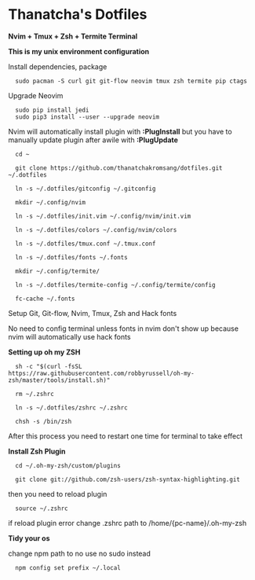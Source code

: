 # Thanatcha's Dotfiles

__Nvim + Tmux + Zsh + Termite Terminal__

__This is my unix environment configuration__

Install dependencies, package

```
  sudo pacman -S curl git git-flow neovim tmux zsh termite pip ctags
```
Upgrade Neovim
```
  sudo pip install jedi
  sudo pip3 install --user --upgrade neovim
```

Nvim will automatically install plugin with __:PlugInstall__ but you have to manually update plugin after awile with __:PlugUpdate__
  
```
  cd ~
  
  git clone https://github.com/thanatchakromsang/dotfiles.git ~/.dotfiles
  
  ln -s ~/.dotfiles/gitconfig ~/.gitconfig
  
  mkdir ~/.config/nvim
  
  ln -s ~/.dotfiles/init.vim ~/.config/nvim/init.vim
  
  ln -s ~/.dotfiles/colors ~/.config/nvim/colors

  ln -s ~/.dotfiles/tmux.conf ~/.tmux.conf

  ln -s ~/.dotfiles/fonts ~/.fonts
  
  mkdir ~/.config/termite/
  
  ln -s ~/.dotfiles/termite-config ~/.config/termite/config
  
  fc-cache ~/.fonts
```

Setup Git, Git-flow, Nvim, Tmux, Zsh and Hack fonts

No need to config terminal unless fonts in nvim don't show up because nvim will automatically use hack fonts

__Setting up oh my ZSH__

```
  sh -c "$(curl -fsSL https://raw.githubusercontent.com/robbyrussell/oh-my-zsh/master/tools/install.sh)"
  
  rm ~/.zshrc
  
  ln -s ~/.dotfiles/zshrc ~/.zshrc
  
  chsh -s /bin/zsh 
```

After this process you need to restart one time for terminal to take effect

__Install Zsh Plugin__

```
  cd ~/.oh-my-zsh/custom/plugins
  
  git clone git://github.com/zsh-users/zsh-syntax-highlighting.git
```

then you need to reload plugin

```
  source ~/.zshrc
```
if reload plugin error change .zshrc path to /home/{pc-name}/.oh-my-zsh

__Tidy your os__

change npm path to no use no sudo instead

```
  npm config set prefix ~/.local
```
